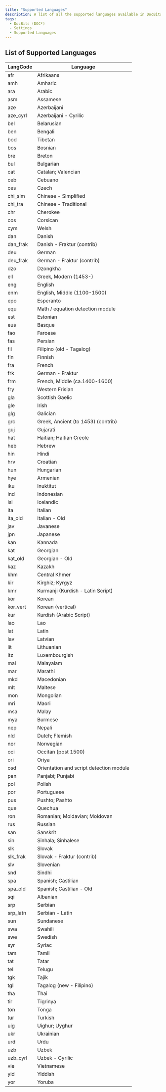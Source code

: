 ```yaml
---
title: "Supported Languages"
description: A list of all the supported languages available in DocBits (DOC²).
tags:
  - DocBits (DOC²)
  - Settings
  - Supported Languages
---
```


## List of Supported Languages

**LangCode**|**Language**
-----|----- 
afr|Afrikaans
amh|Amharic
ara|Arabic
asm|Assamese
aze|Azerbaijani
aze\_cyrl|Azerbaijani - Cyrilic
bel|Belarusian
ben|Bengali
bod|Tibetan
bos|Bosnian
bre|Breton
bul|Bulgarian
cat|Catalan; Valencian
ceb|Cebuano
ces|Czech
chi\_sim|Chinese - Simplified
chi\_tra|Chinese - Traditional
chr|Cherokee
cos|Corsican
cym|Welsh
dan|Danish
dan\_frak|Danish - Fraktur (contrib)
deu|German
deu\_frak|German - Fraktur (contrib)
dzo|Dzongkha
ell|Greek, Modern (1453-)
eng|English
enm|English, Middle (1100-1500)
epo|Esperanto
equ|Math / equation detection module
est|Estonian
eus|Basque
fao|Faroese
fas|Persian
fil|Filipino (old - Tagalog)
fin|Finnish
fra|French
frk|German - Fraktur
frm|French, Middle (ca.1400-1600)
fry|Western Frisian
gla|Scottish Gaelic
gle|Irish
glg|Galician
grc|Greek, Ancient (to 1453) (contrib)
guj|Gujarati
hat|Haitian; Haitian Creole
heb|Hebrew
hin|Hindi
hrv|Croatian
hun|Hungarian
hye|Armenian
iku|Inuktitut
ind|Indonesian
isl|Icelandic
ita|Italian
ita\_old|Italian - Old
jav|Javanese
jpn|Japanese
kan|Kannada
kat|Georgian
kat\_old|Georgian - Old
kaz|Kazakh
khm|Central Khmer
kir|Kirghiz; Kyrgyz
kmr|Kurmanji (Kurdish - Latin Script)
kor|Korean
kor\_vert|Korean (vertical)
kur|Kurdish (Arabic Script)
lao|Lao
lat|Latin
lav|Latvian
lit|Lithuanian
ltz|Luxembourgish
mal|Malayalam
mar|Marathi
mkd|Macedonian
mlt|Maltese
mon|Mongolian
mri|Maori
msa|Malay
mya|Burmese
nep|Nepali
nld|Dutch; Flemish
nor|Norwegian
oci|Occitan (post 1500)
ori|Oriya
osd|Orientation and script detection module
pan|Panjabi; Punjabi
pol|Polish
por|Portuguese
pus|Pushto; Pashto
que|Quechua
ron|Romanian; Moldavian; Moldovan
rus|Russian
san|Sanskrit
sin|Sinhala; Sinhalese
slk|Slovak
slk\_frak|Slovak - Fraktur (contrib)
slv|Slovenian
snd|Sindhi
spa|Spanish; Castilian
spa\_old|Spanish; Castilian - Old
sqi|Albanian
srp|Serbian
srp\_latn|Serbian - Latin
sun|Sundanese
swa|Swahili
swe|Swedish
syr|Syriac
tam|Tamil
tat|Tatar
tel|Telugu
tgk|Tajik
tgl|Tagalog (new - Filipino)
tha|Thai
tir|Tigrinya
ton|Tonga
tur|Turkish
uig|Uighur; Uyghur
ukr|Ukrainian
urd|Urdu
uzb|Uzbek
uzb\_cyrl|Uzbek - Cyrilic
vie|Vietnamese
yid|Yiddish
yor|Yoruba